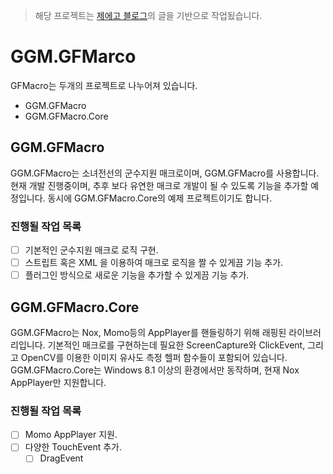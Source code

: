 > 해당 프로젝트는 [제에고 블로그](http://yc0345.tistory.com/221?category=154281)의 글을 기반으로 작업됬습니다.

# GGM.GFMarco

GFMacro는 두개의 프로젝트로 나누어져 있습니다.

- GGM.GFMacro
- GGM.GFMacro.Core

## GGM.GFMacro

GGM.GFMacro는 소녀전선의 군수지원 매크로이며, GGM.GFMacro를 사용합니다.
현재 개발 진행중이며, 추후 보다 유연한 매크로 개발이 될 수 있도록 기능을 추가할 예정입니다.
동시에 GGM.GFMacro.Core의 예제 프로젝트이기도 합니다.

### 진행될 작업 목록

- [ ] 기본적인 군수지원 매크로 로직 구현.
- [ ] 스트립트 혹은 XML 을 이용하여 매크로 로직을 짤 수 있게끔 기능 추가.
- [ ] 플러그인 방식으로 새로운 기능을 추가할 수 있게끔 기능 추가.

## GGM.GFMacro.Core

GGM.GFMacro는 Nox, Momo등의 AppPlayer를 핸들링하기 위해 래핑된 라이브러리입니다.
기본적인 매크로를 구현하는데 필요한 ScreenCapture와 ClickEvent, 그리고 OpenCV를 이용한 이미지 유사도 측정 헬퍼 함수들이 포함되어 있습니다.
GGM.GFMacro.Core는 Windows 8.1 이상의 환경에서만 동작하며, 현재 Nox AppPlayer만 지원합니다.

### 진행될 작업 목록

- [ ] Momo AppPlayer 지원.
- [ ] 다양한 TouchEvent 추가.
  - [ ] DragEvent